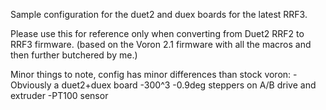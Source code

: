 Sample configuration for the duet2 and duex boards for the latest RRF3.

Please use this for reference only when converting from Duet2 RRF2 to RRF3 firmware.
(based on the Voron 2.1 firmware with all the macros and then further butchered by me.)

Minor things to note, config has minor differences than stock voron:
-Obviously a duet2+duex board
-300^3
-0.9deg steppers on A/B drive and extruder
-PT100 sensor
